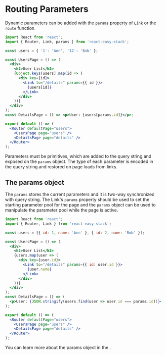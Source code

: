 # Routing Parameters

Dynamic parameters can be added with the `params` property of `Link` or the `route` function.

```jsx
import React from 'react';
import { Router, Link, params } from 'react-easy-stack';

const users = { '1': 'Ann', '12': 'Bob' };

const UsersPage = () => (
  <div>
    <h2>User List</h2>
    {Object.keys(users).map(id => (
      <div key={id}>
        <Link to="/details" params={{ id }}>
          {users[id]}
        </Link>
      </div>
    ))}
  </div>
);
const DetailsPage = () => <p>User: {users[params.id]}</p>;

export default () => (
  <Router defaultPage="users">
    <UsersPage page="users" />
    <DetailsPage page="details" />
  </Router>
);
```

<div id="starting-params-demo"></div>

Parameters must be primitives, which are added to the query string and exposed on the `params` object. The type of each parameter is encoded in the query string and restored on page loads from links.

## The params object

The `params` stores the current parameters and it is two-way synchronized with query string. The Link's `params` property should be used to set the starting parameter pool for the page and the `params` object can be used to manipulate the parameter pool while the page is active.

```jsx
import React from 'react';
import { Router, Link } from 'react-easy-stack';

const users = [{ id: 1, name: 'Ann' }, { id: 2, name: 'Bob' }];

const UsersPage = () => (
  <div>
    <h2>User List</h2>
    {users.map(user => (
      <div key={user.id}>
        <Link to="/details" params={{ id: user.id }}>
          {user.name}
        </Link>
      </div>
    ))}
  </div>
);
const DetailsPage = () => (
  <p>User: {JSON.stringify(users.find(user => user.id === params.id))}</p>
);

export default () => (
  <Router defaultPage="users">
    <UsersPage page="users" />
    <DetailsPage page="details" />
  </Router>
);
```

<div id="params-demo"></div>

You can learn more about the params object in the <span id="integrations-link"></span>.
